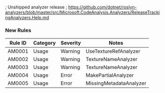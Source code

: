 ﻿; Unshipped analyzer release
; https://github.com/dotnet/roslyn-analyzers/blob/master/src/Microsoft.CodeAnalysis.Analyzers/ReleaseTrackingAnalyzers.Help.md

### New Rules
Rule ID | Category | Severity | Notes
--------|----------|----------|-------
AM0001 | Usage | Warning | UseTextureRefAnalyzer
AM0002 | Usage | Warning | TextureNameAnalyzer
AM0003 | Usage | Warning | TextureNameAnalyzer
AM0004 | Usage | Error | MakePartialAnalyzer
AM0005 | Usage | Error | MissingMetadataAnalyzer